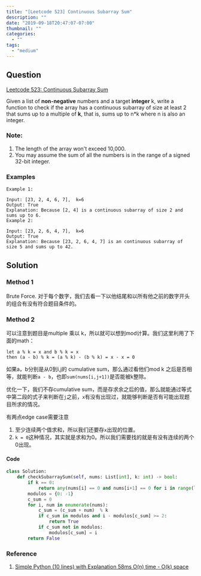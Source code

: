 ```yaml
---
title: "[Leetcode 523] Continuous Subarray Sum"
description: ""
date: "2019-09-18T20:47:07-07:00"
thumbnail: ""
categories:
  - ""
tags:
  - "medium"
---
```



## Question

[Leetcode 523: Continuous Subarray Sum](https://leetcode.com/problems/continuous-subarray-sum/)

Given a list of **non-negative** numbers and a target **integer** k, write a function to check if the array has a continuous subarray of size at least 2 that sums up to a multiple of **k**, that is, sums up to n\*k where n is also an integer.


### Note:

1. The length of the array won't exceed 10,000.
1. You may assume the sum of all the numbers is in the range of a signed 32-bit integer.


### Examples
```
Example 1:

Input: [23, 2, 4, 6, 7],  k=6
Output: True
Explanation: Because [2, 4] is a continuous subarray of size 2 and sums up to 6.
Example 2:

Input: [23, 2, 6, 4, 7],  k=6
Output: True
Explanation: Because [23, 2, 6, 4, 7] is an continuous subarray of size 5 and sums up to 42.
```

## Solution
### Method 1
Brute Force.  对于每个数字，我们去看一下以他结尾和以所有他之前的数字开头的组合有没有符合题目条件的。

### Method 2
可以注意到题目是multiple 乘以 k，所以就可以想到mod计算。我们这里利用了下面的math：
```
let a % k = x and b % k = x
then (a - b) % k = (a % k) - (b % k) = x - x = 0
```
如果a，b分别是从0到i,j的 cumulative sum，那么通过看他们mod k 之后是否相等，就能判断`a - b`，也即`sum(nums[i,j+1])`是否能被k整除。

优化一下，我们不存cumulative sum，而是存求余之后的值，那么就能通过等式中第二段的式子来判断在`j`之前，`x`有没有出现过，就能够判断是否有可能出现题目所求的情况。

有两点edge case需要注意

1. 至少连续两个值求和，所以我们还要存`x`出现的位置。
1. `k = 0`这种情况，其实就是求和为0。所以我们需要找的就是有没有连续的两个0出现。

#### Code

```python
class Solution:
    def checkSubarraySum(self, nums: List[int], k: int) -> bool:
        if k == 0:
            return any(nums[i] == 0 and nums[i+1] == 0 for i in range(len(nums) - 1))
        modulos = {0: -1}
        c_sum = 0
        for i, num in enumerate(nums):
            c_sum = (c_sum + num)  % k              
            if c_sum in modulos and i - modulos[c_sum] >= 2:
                return True
            if c_sum not in modulos:
                modulos[c_sum] = i
        return False
```

### Reference
1. [Simple Python (10 lines) with Explanation 58ms O(n) time - O(k) space](https://leetcode.com/problems/continuous-subarray-sum/discuss/99566/Simple-Python-(10-lines)-with-Explanation-58ms-O(n)-time-O(k)-space)

